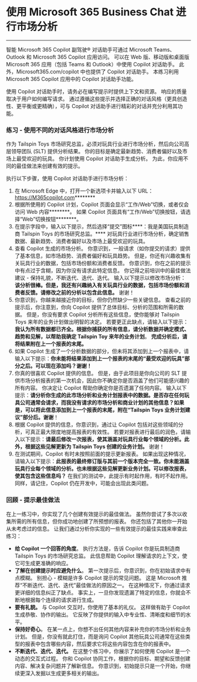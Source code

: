 # 使用 Microsoft 365 Business Chat 进行市场分析
---
智能 Microsoft 365 Copilot 副驾驶® 对话助手可通过 Microsoft Teams、Outlook 和 Microsoft 365 Copilot 应用访问。 可以在 Web 版、移动版和桌面版 Microsoft 365 应用（包括 Teams 和 Outlook）中使用 Copilot 对话助手。 此外，Microsoft365.com/copilot 中也提供了 Copilot 对话助手。 本练习利用 Microsoft 365 Copilot 应用中的 Copilot 对话助手功能。

使用 Copilot 对话助手时，请务必在编写提示时提供上下文和资源。 响应的质量取决于用户如何编写请求。 通过遵循这些提示并选择正确的对话风格（更具创造性、更平衡或更精确），可与 Copilot 对话助手进行精彩的对话并充分利用其功能。

### 练习 - 使用不同的对话风格进行市场分析

作为 Tailspin Toys 市场研究总监，必须对玩具行业进行市场分析，然后向公司高层领导团队 (SLT) 提供分析结果。 你的目标是确定最新趋势、消费者偏好以及市场上最受欢迎的玩具。 你计划使用 Copilot 对话助手生成分析。 为此，你应用不同的最佳做法来创建有效的提示。 

执行以下步骤，使用 Copilot 对话助手进行市场分析：

1. 在 Microsoft Edge 中，打开一个新选项卡并输入以下 URL：https://M365copilot.com********
1. 根据所使用的 Copilot 计划，Copilot 页面会显示“工作/Web”切换，或者仅会访问 Web 内容********。 如果 Copilot 页面具有“工作/Web”切换按钮，请选择“Web”切换按钮********。
1. 在提示字段中，输入以下提示，然后选择“提交”图标****：我是美国玩具制造商 Tailspin Toys 的市场研究总监。**** 对玩具行业进行市场分析，确定销售数据、最新趋势、消费者偏好以及市场上最受欢迎的玩具。
1. 查看 Copilot 生成的市场分析。 你意识到，一般请求（如你提交的请求）提供了基本信息，如市场趋势、消费者偏好和玩具趋势。 但是，你还有兴趣收集有关玩具行业的数据，包括市场份额和消费者反馈。 你意识到，你在之前的提示中有点过于含糊，因为你没有请求此特定信息。 你记得之前培训中的最佳做法建议 - 保持礼貌，不断迭代、迭代、迭代。 输入以下提示以修改市场分析：**该分析很棒。但是，我还有兴趣纳入有关玩具行业的数据，包括市场份额和消费者反馈。请修改之前的分析以包含此信息。** 谢谢！
1. 你意识到，你越来越接近你的目标，但你仍然缺少一些关键信息。 查看之前的提示后，你注意到，你向 Copilot 提供了总体目标、分析的范围和所需的数据。 但是，你没有要求 Copilot 分析所有这些信息，使你能够对 Tailspin Toys 来年的业务计划做出明智的决定。 若要更正此缺点，请输入以下提示：**我认为所有数据都已齐全。根据你捕获的所有信息，请分析数据并确定模式、趋势和见解，以帮助我确定 Tailspin Toy 来年的业务计划**。 **完成分析后，请将结果附在上一个报表的末尾。** 
1. 如果 Copilot 生成了一个分析数据的部分，但未将其添加到上一个报表中，请输入以下提示：**你未能将结果添加到上一个报表的末尾的“最受欢迎的玩具”部分之后。可以现在添加吗？谢谢！**
1. 你真的很喜欢 Copilot 提供的信息。 但是，由于此项目是你向公司的 SLT 提供市场分析报表的第一次机会，因此你不确定你是否涵盖了他们可能感兴趣的所有内容。 你决定让 Copilot 帮助你确定你是否遗漏了任何内容。 输入以下提示：**请分析你生成的此市场分析和业务计划报表中的数据。是否存在任何玩具公司通常会请求，而我没有请求的市场分析和商业计划的其他信息？如果是，可以将此信息添加到上一个报表的末尾，附在“Tailspin Toys 业务计划建议”部分后。谢谢**！
1. 根据 Copilot 提供的信息，你意识到，通过让 Copilot 包括对这些领域的分析，可真正最大限度地提高报表的有效性。 若要对报表进行最后的润色，请输入以下提示：**请最后修改一次报表，使其涵盖对玩具行业每个领域的分析。此外，根据这些见解更新为 Tailspin Toys 创建的业务计划。** 谢谢！
1. 在测试期间，Copilot 有时未按照前面的提示更新报表。 如果出现这种情况，请输入以下提示：**此报表的最终修订版与其前一个版本完全一致。你未能涵盖玩具行业每个领域的分析。也未根据这些见解更新业务计划。可以修改报表，使其包含这些信息吗？** 在我们的测试中，此提示有时起作用，有时不起作用。 同样，请记住，Copilot 仍在开发中，可能会出现此类问题。 

### 回顾 - 提示最佳做法

在上一练习中，你实现了几个创建有效提示的最佳做法。 虽然你尝试了多次以收集所需的所有信息，但你成功地创建了所预想的报表。 你还包括了其他你一开始从未考虑过的信息。 让我们通过分析你实现的一些有效提示的最佳实践来审查此练习：

- **给 Copilot 一个回答的角度**。 执行方法是，告诉 Copilot 你是玩具制造商 Tailspin Toys 的市场研究总监。 此信息帮助 Copilot 理解请求的上下文，使它可生成更准确的响应。
- **了解在创建提示时应避免什么**。 第一次提示后，你意识到，你在初始请求中有点模糊。 别担心 - 模糊是许多 Copilot 提示的常见问题。 这是 Microsoft 推荐“不断迭代、迭代、迭代”最佳做法的原因之一。 在这种情况下，你通过请求更详细的信息纠正了缺点。 事实上，一旦你发现遗漏了特定的信息，你就会不断地根据每个连续的请求进行生成。
- **要有礼貌。** 与 Copilot 交互时，你使用了基本的礼仪。 这样做有助于 Copilot 生成恭敬、协作的输出。 它反映了你提供的输入中专业性、清晰度和细节的水平。
- **保持好奇心**。 在某一点上，你想不出任何其他内容来补充你的市场分析和业务计划。 但是，你没有就此打住，而是询问 Copilot 其他玩具公司通常在这些类型的报表中包含哪些内容，然后要求它将这些内容包含在你的报表中。
- **不断迭代、迭代、迭代。** 在这整个练习中，你展示了如何使用 Copilot 是一个动态的交互式过程。 你和 Copilot 协同工作，根据你的目标、期望和反馈创建内容、解决复杂问题并了解新信息。 你意识到，初始提示只是一个开始，你继续更深入发掘以生成更多相关的输出。

